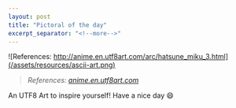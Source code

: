 ```yaml
---
layout: post
title: "Pictoral of the day"
excerpt_separator: "<!--more-->"
---
```


![References: http://anime.en.utf8art.com/arc/hatsune_miku_3.html](/assets/resources/ascii-art.png)

> *References: [anime.en.utf8art.com](http://anime.en.utf8art.com/arc/hatsune_miku_3.html)*

An UTF8 Art to inspire yourself! Have a nice day :smile:
<!--more-->
